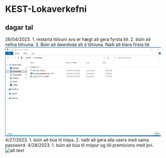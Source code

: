 # KEST-Lokaverkefni
## dagar tal
26/04/2023. 1. restarta tölvuni svo er hægt að gera fyrsta lið. 2. búin að nefna tölvuna. 3. Búin að dawnloda alt á tölvuna. Náði að klára firsta lið
![alt text](https://github.com/thordur-petur/KEST-Lokaverkefni/blob/main/verkefni%201.jpg?raw=true)
4/27/2023. 1. búin að búa til hópa. 2. náði að gera alla users með sama password.
4/28/2023. 1. búin að búa til möpur og öll premicions með því.
![alt text](https://github.com/thordur-petur/KEST2-Lokaverkefni/blob/main/verkefni%204.jpg?raw=true)
